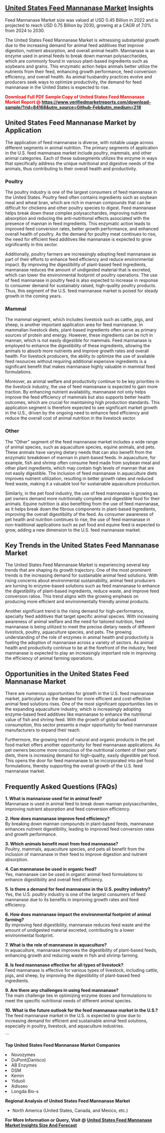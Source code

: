 <h2><a href="https://www.verifiedmarketreports.com/download-sample/?rid=84168&amp;utm_source=Github-Feb&amp;utm_medium=218" target="_blank">United States Feed Mannanase Market</a> Insights</h2><p>Feed Mannanase Market size was valued at USD 0.45 Billion in 2022 and is projected to reach USD 0.75 Billion by 2030, growing at a CAGR of 7.0% from 2024 to 2030.</p><p> <p>The United States Feed Mannanase Market is witnessing substantial growth due to the increasing demand for animal feed additives that improve digestion, nutrient absorption, and overall animal health. Mannanase is an enzyme used in animal feeds to break down mannan polysaccharides, which are commonly found in various plant-based ingredients such as soybeans and grains. This enzymatic action helps animals better utilize the nutrients from their feed, enhancing growth performance, feed conversion efficiency, and overall health. As animal husbandry practices evolve and producers seek ways to optimize productivity, the demand for feed mannanase in the United States is expected to rise. <strong><p><span class=""><span style="color: #ff0000;"><strong>Download Full PDF Sample Copy of United States Feed Mannanase Market Report</strong> @ </span><a href="https://www.verifiedmarketreports.com/download-sample/?rid=84168&amp;utm_source=Github-Feb&amp;utm_medium=218" target="_blank">https://www.verifiedmarketreports.com/download-sample/?rid=84168&amp;utm_source=Github-Feb&amp;utm_medium=218</a></span></p></strong></p> <h2>United States Feed Mannanase Market by Application</h2> <p>The application of feed mannanase is diverse, with notable usage across different segments in animal nutrition. The primary segments of application in the U.S. feed mannanase market include poultry, mammals, and other animal categories. Each of these subsegments utilizes the enzyme in ways that specifically address the unique nutritional and digestive needs of the animals, thus contributing to their overall health and productivity.</p> <h3>Poultry</h3> <p>The poultry industry is one of the largest consumers of feed mannanase in the United States. Poultry feed often contains ingredients such as soybean meal and wheat bran, which are rich in mannan compounds that can be difficult for chickens and other poultry species to digest. Feed mannanase helps break down these complex polysaccharides, improving nutrient absorption and reducing the anti-nutritional effects associated with the presence of mannan in feed ingredients. This enzymatic action leads to improved feed conversion rates, better growth performance, and enhanced overall health of poultry. As the demand for poultry meat continues to rise, the need for efficient feed additives like mannanase is expected to grow significantly in this sector.</p> <p>Additionally, poultry farmers are increasingly adopting feed mannanase as part of their efforts to enhance feed efficiency and reduce environmental impact. By improving the digestibility of plant-based feed ingredients, mannanase reduces the amount of undigested material that is excreted, which can lower the environmental footprint of poultry operations. The use of feed mannanase in poultry feed is also expected to increase in response to consumer demand for sustainably raised, high-quality poultry products. Thus, this segment of the U.S. feed mannanase market is poised for steady growth in the coming years.</p> <h3>Mammal</h3> <p>The mammal segment, which includes livestock such as cattle, pigs, and sheep, is another important application area for feed mannanase. In mammalian livestock diets, plant-based ingredients often serve as primary sources of protein and energy. However, these ingredients can be rich in mannan, which is not easily digestible for mammals. Feed mannanase is employed to enhance the digestibility of these ingredients, allowing the animals to absorb more nutrients and improve growth rates and overall health. For livestock producers, the ability to optimize the use of available feed resources without requiring additional expensive ingredients is a significant benefit that makes mannanase highly valuable in mammal feed formulations.</p> <p>Moreover, as animal welfare and productivity continue to be key priorities in the livestock industry, the use of feed mannanase is expected to gain more traction. By enhancing nutrient availability, mannanase not only helps improve the feed efficiency of mammals but also supports better health outcomes, which are crucial for maintaining high production standards. This application segment is therefore expected to see significant market growth in the U.S., driven by the ongoing need to enhance feed efficiency and reduce the overall cost of animal nutrition in the livestock sector.</p> <h3>Other</h3> <p>The "Other" segment of the feed mannanase market includes a wide range of animal species, such as aquaculture species, equine animals, and pets. These animals have varying dietary needs that can also benefit from the enzymatic breakdown of mannan in plant-based feeds. In aquaculture, for example, fish and shrimp often consume feed made from soybean meal and other plant ingredients, which may contain high levels of mannan that are not easily digestible. The inclusion of feed mannanase in aquaculture diets improves nutrient utilization, resulting in better growth rates and reduced feed waste, making it a valuable tool for sustainable aquaculture production.</p> <p>Similarly, in the pet food industry, the use of feed mannanase is growing as pet owners demand more nutritionally complete and digestible food for their animals. Equine nutrition is also benefiting from the use of feed mannanase, as it helps break down the fibrous components in plant-based ingredients, improving the overall digestibility of the feed. As consumer awareness of pet health and nutrition continues to rise, the use of feed mannanase in non-traditional applications such as pet food and equine feed is expected to grow, adding a new dimension to the U.S. feed mannanase market.</p> <h2>Key Trends in the United States Feed Mannanase Market</h2> <p>The United States Feed Mannanase Market is experiencing several key trends that are shaping its growth trajectory. One of the most prominent trends is the increasing demand for sustainable animal feed solutions. With rising concerns about environmental sustainability, animal feed producers are turning to enzyme-based solutions such as feed mannanase to enhance the digestibility of plant-based ingredients, reduce waste, and improve feed conversion ratios. This trend aligns with the growing emphasis on producing more efficient and environmentally friendly animal products.</p> <p>Another significant trend is the rising demand for high-performance, specialty feed additives that target specific animal species. With increasing awareness of animal welfare and the need for tailored nutrition, feed mannanase is being utilized to meet the precise dietary needs of different livestock, poultry, aquaculture species, and pets. The growing understanding of the role of enzymes in animal health and productivity is fueling the adoption of mannanase across a variety of sectors. As animal health and productivity continue to be at the forefront of the industry, feed mannanase is expected to play an increasingly important role in improving the efficiency of animal farming operations.</p> <h2>Opportunities in the United States Feed Mannanase Market</h2> <p>There are numerous opportunities for growth in the U.S. feed mannanase market, particularly as the demand for more efficient and cost-effective animal feed solutions rises. One of the most significant opportunities lies in the expanding aquaculture industry, which is increasingly adopting enzyme-based feed additives like mannanase to enhance the nutritional value of fish and shrimp feed. With the growth of global seafood consumption, this sector presents a major opportunity for feed mannanase manufacturers to expand their reach.</p> <p>Furthermore, the growing trend of natural and organic products in the pet food market offers another opportunity for feed mannanase applications. As pet owners become more conscious of the nutritional content of their pets' diets, there is increasing demand for high-quality, easily digestible pet food. This opens the door for feed mannanase to be incorporated into pet food formulations, thereby supporting the overall growth of the U.S. feed mannanase market.</p> <h2>Frequently Asked Questions (FAQs)</h2> <p><strong>1. What is mannanase used for in animal feed?</strong><br> Mannanase is used in animal feed to break down mannan polysaccharides, improving nutrient absorption and feed conversion efficiency.</p> <p><strong>2. How does mannanase improve feed efficiency?</strong><br> By breaking down mannan compounds in plant-based feeds, mannanase enhances nutrient digestibility, leading to improved feed conversion rates and growth performance.</p> <p><strong>3. Which animals benefit most from feed mannanase?</strong><br> Poultry, mammals, aquaculture species, and pets all benefit from the inclusion of mannanase in their feed to improve digestion and nutrient absorption.</p> <p><strong>4. Can mannanase be used in organic feed?</strong><br> Yes, mannanase can be used in organic animal feed formulations to enhance digestibility and overall feed efficiency.</p> <p><strong>5. Is there a demand for feed mannanase in the U.S. poultry industry?</strong><br> Yes, the U.S. poultry industry is one of the largest consumers of feed mannanase due to its benefits in improving growth rates and feed efficiency.</p> <p><strong>6. How does mannanase impact the environmental footprint of animal farming?</strong><br> By improving feed digestibility, mannanase reduces feed waste and the amount of undigested material excreted, contributing to a lower environmental footprint.</p> <p><strong>7. What is the role of mannanase in aquaculture?</strong><br> In aquaculture, mannanase improves the digestibility of plant-based feeds, enhancing growth and reducing waste in fish and shrimp farming.</p> <p><strong>8. Is feed mannanase effective for all types of livestock?</strong><br> Feed mannanase is effective for various types of livestock, including cattle, pigs, and sheep, by improving the digestibility of plant-based feed ingredients.</p> <p><strong>9. Are there any challenges in using feed mannanase?</strong><br> The main challenge lies in optimizing enzyme doses and formulations to meet the specific nutritional needs of different animal species.</p> <p><strong>10. What is the future outlook for the feed mannanase market in the U.S.?</strong><br> The feed mannanase market in the U.S. is expected to grow due to increasing demand for efficient and sustainable animal feed solutions, especially in poultry, livestock, and aquaculture industries.</p> ```</p><p><strong>Top United States Feed Mannanase Market Companies</strong></p><div data-test-id=""><p><li>Novozymes</li><li> DuPont(Danisco)</li><li> AB Enzymes</li><li> DSM</li><li> Kemin</li><li> Yiduoli</li><li> Adisseo</li><li> Longda Bio-s</li></p><div><strong>Regional Analysis of&nbsp;United States Feed Mannanase Market</strong></div><ul><li dir="ltr"><p dir="ltr">North America&nbsp;(United States, Canada, and Mexico, etc.)</p></li></ul><p><strong>For More Information or Query, Visit @&nbsp;</strong><strong><a href="https://www.verifiedmarketreports.com/product/global-feed-mannanase-market-growth-2019-2024/?utm_source=Github-Feb&amp;utm_medium=218" target="_blank">United States Feed Mannanase Market Insights Size And Forecast</a></strong></p></div>
